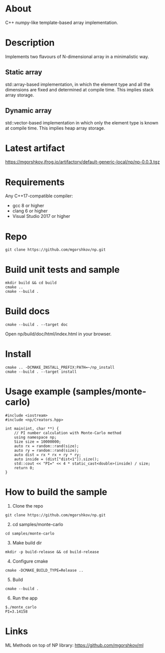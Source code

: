 # About
C++ numpy-like template-based array implementation.

# Description
Implements two flavours of N-dimensional array in a minimalistic way.

## Static array
std::array-based implementation, in which the element type and all the dimensions are fixed and determined at compile time.
This implies stack array storage.

## Dynamic array
std::vector-based implementation in which only the element type is known at compile time.
This implies heap array storage.

# Latest artifact
https://mgorshkov.jfrog.io/artifactory/default-generic-local/np/np-0.0.3.tgz

# Requirements
Any C++17-compatible compiler:
* gcc 8 or higher
* clang 6 or higher
* Visual Studio 2017 or higher

# Repo
```
git clone https://github.com/mgorshkov/np.git
```

# Build unit tests and sample
```
mkdir build && cd build
cmake ..
cmake --build .
```

# Build docs
```
cmake --build . --target doc
```

Open np/build/doc/html/index.html in your browser.

# Install
```
cmake .. -DCMAKE_INSTALL_PREFIX:PATH=~/np_install
cmake --build . --target install
```

# Usage example (samples/monte-carlo)
```
#include <iostream>
#include <np/Creators.hpp>

int main(int, char **) {
    // PI number calculation with Monte-Carlo method
    using namespace np;
    Size size = 10000000;
    auto rx = random::rand(size);
    auto ry = random::rand(size);
    auto dist = rx * rx + ry * ry;
    auto inside = (dist["dist<1"]).size();
    std::cout << "PI=" << 4 * static_cast<double>(inside) / size;
    return 0;
}
```
# How to build the sample

1. Clone the repo
```
git clone https://github.com/mgorshkov/np.git
```
2. cd samples/monte-carlo
```
cd samples/monte-carlo
```
3. Make build dir
```
mkdir -p build-release && cd build-release
```
4. Configure cmake
```
cmake -DCMAKE_BUILD_TYPE=Release ..
```
5. Build
```
cmake --build .
```
6. Run the app
```
$./monte_carlo
PI=3.14158
```

# Links
ML Methods on top of NP library: https://github.com/mgorshkov/ml